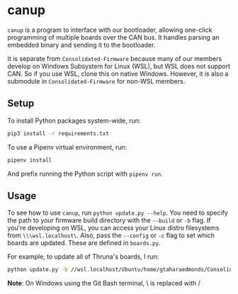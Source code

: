 # canup

`canup` is a program to interface with our bootloader, allowing one-click programming of multiple boards over the CAN bus.
It handles parsing an embedded binary and sending it to the bootloader. 

It is separate from `Consolidated-Firmware` because many of our members develop on Windows Subsystem for Linux (WSL), 
but WSL does not support CAN. So if you use WSL, clone this on native Windows. However, it is also a submodule in `Consolidated-Firmware` for non-WSL members.

## Setup

To install Python packages system-wide, run:
```sh
pip3 install -r requirements.txt
```
To use a Pipenv virtual environment, run: 
```sh
pipenv install
```
And prefix running the Python script with `pipenv run`.

## Usage

To see how to use `canup`, run `python update.py --help`. You need to specify the path to your firmware build directory with the `--build` or `-b` flag. If you're developing on WSL, you can access your Linux distro filesystems from `\\\wsl.localhost\`. Also, pass the `--config` or `-c` flag to set which boards are updated. These are defined in `boards.py`. 

For example, to update all of Thruna's boards, I run: 

```sh
python update.py -b //wsl.localhost/Ubuntu/home/gtaharaedmonds/Consolidated-Firmware/build_fw_deploy -c thruna
```

**Note**: On Windows using the Git Bash terminal, \ is replaced with /
